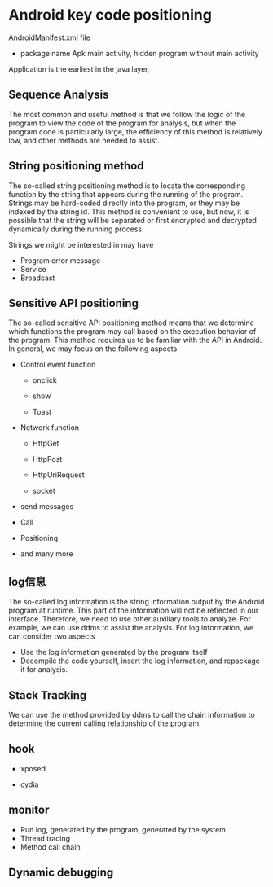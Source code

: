 # Android key code positioning


AndroidManifest.xml file


- package name
Apk main activity, hidden program without main activity


Application is the earliest in the java layer,


## Sequence Analysis


The most common and useful method is that we follow the logic of the program to view the code of the program for analysis, but when the program code is particularly large, the efficiency of this method is relatively low, and other methods are needed to assist.


## String positioning method


The so-called string positioning method is to locate the corresponding function by the string that appears during the running of the program. Strings may be hard-coded directly into the program, or they may be indexed by the string id. This method is convenient to use, but now, it is possible that the string will be separated or first encrypted and decrypted dynamically during the running process.


Strings we might be interested in may have


- Program error message
- Service
- Broadcast


## Sensitive API positioning


The so-called sensitive API positioning method means that we determine which functions the program may call based on the execution behavior of the program. This method requires us to be familiar with the API in Android. In general, we may focus on the following aspects


- Control event function
    - onclick

    - show

    - Toast

- Network function
    - HttpGet

    - HttpPost

    - HttpUriRequest

    - socket

- send messages
- Call
- Positioning
- and many more




## log信息


The so-called log information is the string information output by the Android program at runtime. This part of the information will not be reflected in our interface. Therefore, we need to use other auxiliary tools to analyze. For example, we can use ddms to assist the analysis. For log information, we can consider two aspects


- Use the log information generated by the program itself
- Decompile the code yourself, insert the log information, and repackage it for analysis.


## Stack Tracking


We can use the method provided by ddms to call the chain information to determine the current calling relationship of the program.


## hook


- xposed

- cydia



## monitor



- Run log, generated by the program, generated by the system
- Thread tracing
- Method call chain


## Dynamic debugging